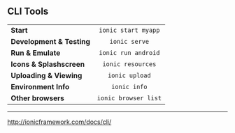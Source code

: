 ## CLI Tools


|                           |                       |
| --------------------------|:---------------------:|
| **Start**                 | ``ionic start myapp`` |
| **Development & Testing** | ``ionic serve``       |
| **Run & Emulate**         | ``ionic run android`` |
| **Icons & Splashscreen**  | ``ionic resources``   |
| **Uploading & Viewing**   | ``ionic upload``      |
| **Environment Info**      | ``ionic info``        |
| **Other browsers**        | ``ionic browser list``|

---------------------------------------
http://ionicframework.com/docs/cli/
